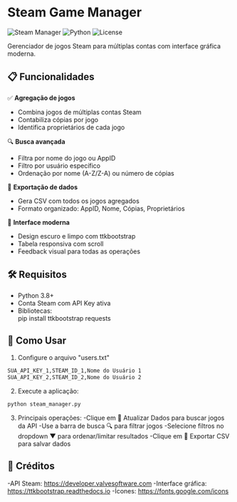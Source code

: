 # Steam Game Manager

![Steam Manager](https://img.shields.io/badge/Steam-Manager-blue) ![Python](https://img.shields.io/badge/Python-3.x-green) ![License](https://img.shields.io/badge/License-MIT-yellow)

Gerenciador de jogos Steam para múltiplas contas com interface gráfica moderna.

## 📋 Funcionalidades

✅ **Agregação de jogos**  
   - Combina jogos de múltiplas contas Steam  
   - Contabiliza cópias por jogo  
   - Identifica proprietários de cada jogo  

🔍 **Busca avançada**  
   - Filtra por nome do jogo ou AppID  
   - Filtro por usuário específico  
   - Ordenação por nome (A-Z/Z-A) ou número de cópias  

💾 **Exportação de dados**  
   - Gera CSV com todos os jogos agregados  
   - Formato organizado: AppID, Nome, Cópias, Proprietários  

🎨 **Interface moderna**  
   - Design escuro e limpo com ttkbootstrap  
   - Tabela responsiva com scroll  
   - Feedback visual para todas as operações  

## 🛠️ Requisitos

- Python 3.8+  
- Conta Steam com API Key ativa  
- Bibliotecas:  
  pip install ttkbootstrap requests

## 🚀 Como Usar
1. Configure o arquivo "users.txt"
```bash
SUA_API_KEY_1,STEAM_ID_1,Nome do Usuário 1
SUA_API_KEY_2,STEAM_ID_2,Nome do Usuário 2
```
2. Execute a aplicação:
```bash
python steam_manager.py
```
3. Principais operações:
-Clique em 🔄 Atualizar Dados para buscar jogos da API
-Use a barra de busca 🔍 para filtrar jogos
-Selecione filtros no dropdown ▼ para ordenar/limitar resultados
-Clique em 💾 Exportar CSV para salvar dados

## 📜 Créditos
-API Steam: https://developer.valvesoftware.com
-Interface gráfica: https://ttkbootstrap.readthedocs.io
-Ícones: https://fonts.google.com/icons